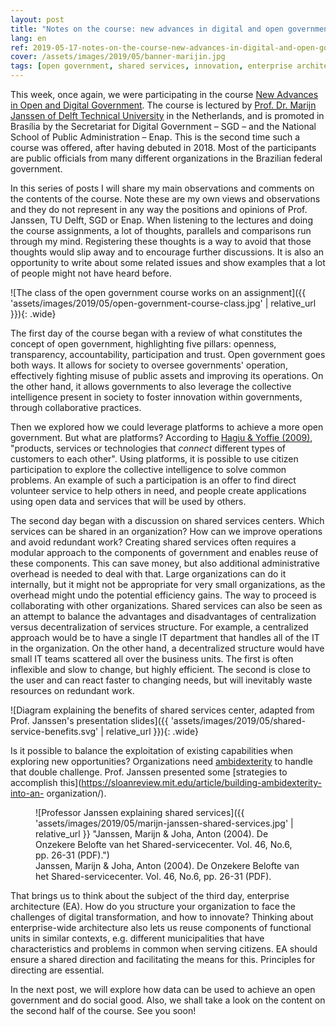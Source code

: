 ```yaml
---
layout: post
title: "Notes on the course: new advances in digital and open government"
lang: en
ref: 2019-05-17-notes-on-the-course-new-advances-in-digital-and-open-government
cover: /assets/images/2019/05/banner-marijin.jpg
tags: [open government, shared services, innovation, enterprise architecture]
---
```


This week, once again, we were participating in the course
[New Advances in Open and Digital Government](https://www.enap.gov.br/index.php/pt/noticias/enap-da-inicio-ao-curso-internacional-novos-avancos-em-governo-aberto).
The course is lectured by
[Prof. Dr. Marijn Janssen of Delft Technical University](http://tbm.tudelft.nl/marijnj)
in the Netherlands, and is promoted in Brasília by the Secretariat for Digital
Government – SGD – and the National School of Public Administration – Enap.
This is the second time such a course was offered, after having debuted
in 2018. Most of the participants are public officials from many different
organizations in the Brazilian federal government.


In this series of posts I will share my main observations and comments on
the contents of the course. Note these are my own views and observations and
they do not represent in any way the positions and opinions of Prof. Janssen,
TU Delft, SGD or Enap.
When listening to the lectures and doing the course assignments, a lot
of thoughts, parallels and comparisons run through my mind. Registering
these thoughts is a way to avoid that those thoughts would slip away and to
encourage further discussions. It is also an opportunity to write about some
related issues and show examples that a lot of people might not have heard
before.

![The class of the open government course works on an assignment]({{ 'assets/images/2019/05/open-government-course-class.jpg' | relative_url }}){: .wide}


The first day of the course began with a review of what constitutes the
concept of open government, highlighting five pillars: openness, transparency,
accountability, participation and trust. Open government goes both ways.
It allows for society to oversee governments' operation, effectively
fighting misuse of public assets and improving its operations. On the other
hand, it allows governments to also leverage the collective intelligence
present in society to foster innovation within governments, through
collaborative practices.


Then we explored how we could leverage platforms to achieve a more
open government. But what are platforms? According to
[Hagiu & Yoffie (2009)](https://hbr.org/2009/04/whats-your-google-strategy),
"products, services or technologies that *connect* different types
of customers to each other". Using platforms, it is possible to use citizen
participation to explore the collective intelligence to solve common problems.
An example of such a participation is an offer to find direct volunteer
service to help others in need, and people create applications using open data
and services that will be used by others.


The second day began with a discussion on shared services centers. Which
services can be shared in an organization? How can we improve operations and
avoid redundant work? Creating shared services often requires a modular
approach to the components of government and enables reuse of these components.
This can save money, but  also additional administrative overhead is needed to
deal with that. Large organizations can do it internally, but it might not be
appropriate for very small organizations, as the overhead might undo the
potential efficiency gains. The way to proceed is collaborating with other
organizations. Shared services can also be seen as an attempt to balance the
advantages and disadvantages of centralization versus decentralization of
services structure. For example, a centralized approach would be to have a
single IT department that handles all of the IT in the organization. On the
other hand, a decentralized structure would have small IT teams scattered all
over the business units. The first is often inflexible and slow to change, but
highly efficient. The second is close to the user and can react faster to
changing needs, but will inevitably waste resources on redundant work.

![Diagram explaining the benefits of shared services center, adapted from Prof. Janssen's presentation slides]({{ 'assets/images/2019/05/shared-service-benefits.svg' | relative_url }}){: .wide}

Is it possible to balance the exploitation of existing capabilities when
exploring new opportunities? Organizations need
[ambidexterity](https://www.ambidextrie.de/what-is-ambidexterity)
to handle that double challenge. Prof. Janssen presented some
[strategies to accomplish this](https://sloanreview.mit.edu/article/building-ambidexterity-into-an-
organization/).

<figure markdown="1" class="wide">
![Professor Janssen explaining shared services]({{ 'assets/images/2019/05/marijn-janssen-shared-services.jpg' | relative_url }} "Janssen, Marijn & Joha, Anton (2004). De Onzekere Belofte van het Shared-servicecenter. Vol. 46, No.6, pp. 26-31 (PDF).")
<figcaption>Janssen, Marijn & Joha, Anton (2004). <span lang="nl">De Onzekere Belofte van het Shared-servicecenter.</span> Vol. 46, No.6, pp. 26-31 (PDF).</figcaption>
</figure>

That brings us to think about the subject of the third day, enterprise
architecture (EA). How do you structure your organization to face the
challenges of digital transformation, and how to innovate? Thinking about
enterprise-wide architecture also lets us reuse components of functional units
in similar contexts, e.g. different municipalities that have characteristics
and problems in common when serving citizens. EA should ensure a shared
direction and facilitating the means for this. Principles for directing are
essential.


In the next post, we will explore how data can be used to achieve an open
government and do social good. Also, we shall take a look on the content on
the second half of the course. See you soon!

